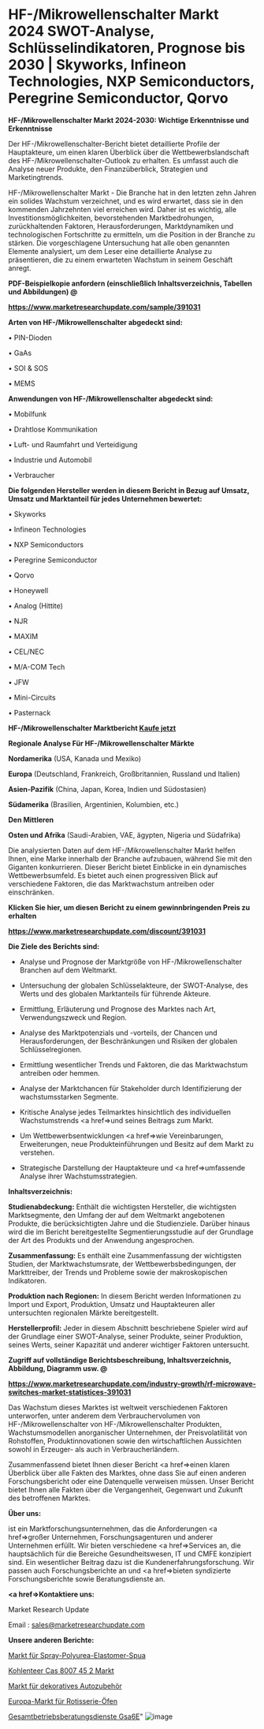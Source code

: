 # HF-/Mikrowellenschalter Markt 2024 SWOT-Analyse, Schlüsselindikatoren, Prognose bis 2030 | Skyworks, Infineon Technologies, NXP Semiconductors, Peregrine Semiconductor, Qorvo

<strong>HF-/Mikrowellenschalter Markt 2024-2030: Wichtige Erkenntnisse und Erkenntnisse</strong>

Der HF-/Mikrowellenschalter-Bericht bietet detaillierte Profile der Hauptakteure, um einen klaren Überblick über die Wettbewerbslandschaft des HF-/Mikrowellenschalter-Outlook zu erhalten. Es umfasst auch die Analyse neuer Produkte, den Finanzüberblick, Strategien und Marketingtrends.

HF-/Mikrowellenschalter Markt - Die Branche hat in den letzten zehn Jahren ein solides Wachstum verzeichnet, und es wird erwartet, dass sie in den kommenden Jahrzehnten viel erreichen wird. Daher ist es wichtig, alle Investitionsmöglichkeiten, bevorstehenden Marktbedrohungen, zurückhaltenden Faktoren, Herausforderungen, Marktdynamiken und technologischen Fortschritte zu ermitteln, um die Position in der Branche zu stärken. Die vorgeschlagene Untersuchung hat alle oben genannten Elemente analysiert, um dem Leser eine detaillierte Analyse zu präsentieren, die zu einem erwarteten Wachstum in seinem Geschäft anregt.



<strong><b>PDF-Beispielkopie anfordern (einschließlich Inhaltsverzeichnis, Tabellen und Abbildungen) @ </b></strong>

<strong><a href=https://www.marketresearchupdate.com/sample/391031>

<strong>https://www.marketresearchupdate.com/sample/391031</u></a></strong></strong>



<strong>Arten von HF-/Mikrowellenschalter abgedeckt sind:</strong>

• PIN-Dioden

• GaAs

• SOI & SOS

• MEMS



<strong>Anwendungen von HF-/Mikrowellenschalter abgedeckt sind:</strong>

• Mobilfunk

• Drahtlose Kommunikation

• Luft- und Raumfahrt und Verteidigung

• Industrie und Automobil

• Verbraucher



<strong>Die folgenden Hersteller werden in diesem Bericht in Bezug auf Umsatz, Umsatz und Marktanteil für jedes Unternehmen bewertet:</strong>

• Skyworks

• Infineon Technologies

• NXP Semiconductors

• Peregrine Semiconductor

• Qorvo

• Honeywell

• Analog (Hittite)

• NJR

• MAXIM

• CEL/NEC

• M/A-COM Tech

• JFW

• Mini-Circuits

• Pasternack



<strong>HF-/Mikrowellenschalter Marktbericht <a href=https://www.marketresearchupdate.com/buynow/391031>Kaufe jetzt</a></strong>



<strong>Regionale Analyse Für HF-/Mikrowellenschalter Märkte</strong>



<strong>Nordamerika</strong> (USA, Kanada und Mexiko)



<strong>Europa</strong> (Deutschland, Frankreich, Großbritannien, Russland und Italien)



<strong>Asien-Pazifik</strong> (China, Japan, Korea, Indien und Südostasien)



<strong>Südamerika</strong> (Brasilien, Argentinien, Kolumbien, etc.)



<strong>Den Mittleren</strong> 

<strong>Osten und Afrika</strong> (Saudi-Arabien, VAE, ägypten, Nigeria und Südafrika)

Die analysierten Daten auf dem HF-/Mikrowellenschalter Markt helfen Ihnen, eine Marke innerhalb der Branche aufzubauen, während Sie mit den Giganten konkurrieren. Dieser Bericht bietet Einblicke in ein dynamisches Wettbewerbsumfeld. Es bietet auch einen progressiven Blick auf verschiedene Faktoren, die das Marktwachstum antreiben oder einschränken.



<strong>Klicken Sie hier, um diesen Bericht zu einem gewinnbringenden Preis zu erhalten
</strong>

<strong><a href=https://www.marketresearchupdate.com/discount/391031>https://www.marketresearchupdate.com/discount/391031</b></u></strong></a>



<strong>Die Ziele des Berichts sind:</strong>

- Analyse und Prognose der Marktgröße von HF-/Mikrowellenschalter Branchen auf dem Weltmarkt.

- Untersuchung der globalen Schlüsselakteure, der SWOT-Analyse, des Werts und des globalen Marktanteils für führende Akteure.

- Ermittlung, Erläuterung und Prognose des Marktes nach Art, Verwendungszweck und Region.

- Analyse des Marktpotenzials und -vorteils, der Chancen und Herausforderungen, der Beschränkungen und Risiken der globalen Schlüsselregionen.

- Ermittlung wesentlicher Trends und Faktoren, die das Marktwachstum antreiben oder hemmen.

- Analyse der Marktchancen für Stakeholder durch Identifizierung der wachstumsstarken Segmente.

- Kritische Analyse jedes Teilmarktes hinsichtlich des individuellen Wachstumstrends <a href=>und</a> seines Beitrags zum Markt.

- Um Wettbewerbsentwicklungen <a href=>wie</a> Vereinbarungen, Erweiterungen, neue Produkteinführungen und Besitz auf dem Markt zu verstehen.

- Strategische Darstellung der Hauptakteure und <a href=>umfas</a>sende Analyse ihrer Wachstumsstrategien.



<strong>Inhaltsverzeichnis:</strong>



<strong>Studienabdeckung:</strong> Enthält die wichtigsten Hersteller, die wichtigsten Marktsegmente, den Umfang der auf dem Weltmarkt angebotenen Produkte, die berücksichtigten Jahre und die Studienziele. Darüber hinaus wird die im Bericht bereitgestellte Segmentierungsstudie auf der Grundlage der Art des Produkts und der Anwendung angesprochen.



<strong>Zusammenfassung:</strong> Es enthält eine Zusammenfassung der wichtigsten Studien, der Marktwachstumsrate, der Wettbewerbsbedingungen, der Markttreiber, der Trends und Probleme sowie der makroskopischen Indikatoren.



<strong>Produktion nach Regionen:</strong> In diesem Bericht werden Informationen zu Import und Export, Produktion, Umsatz und Hauptakteuren aller untersuchten regionalen Märkte bereitgestellt.



<strong>Herstellerprofil:</strong> Jeder in diesem Abschnitt beschriebene Spieler wird auf der Grundlage einer SWOT-Analyse, seiner Produkte, seiner Produktion, seines Werts, seiner Kapazität und anderer wichtiger Faktoren untersucht.



<strong><b>Zugriff auf vollständige Berichtsbeschreibung, Inhaltsverzeichnis, Abbildung, Diagramm usw. @ </b></strong>

<strong><a href=https://www.marketresearchupdate.com/industry-growth/rf-microwave-switches-market-statistices-391031>https://www.marketresearchupdate.com/industry-growth/rf-microwave-switches-market-statistices-391031</a></strong>

Das Wachstum dieses Marktes ist weltweit verschiedenen Faktoren unterworfen, unter anderem dem Verbrauchervolumen von HF-/Mikrowellenschalter von HF-/Mikrowellenschalter Produkten, Wachstumsmodellen anorganischer Unternehmen, der Preisvolatilität von Rohstoffen, Produktinnovationen sowie den wirtschaftlichen Aussichten sowohl in Erzeuger- als auch in Verbraucherländern.

Zusammenfassend bietet Ihnen dieser Bericht <a href=>einen</a> klaren Überblick über alle Fakten des Marktes, ohne dass Sie auf einen anderen Forschungsbericht oder eine Datenquelle verweisen müssen. Unser Bericht bietet Ihnen alle Fakten über die Vergangenheit, Gegenwart und Zukunft des betroffenen Marktes.



<strong>Über uns:</strong>

 ist ein Marktforschungsunternehmen, das die Anforderungen <a href=>großer</a> Unternehmen, Forschungsagenturen und anderer Unternehmen erfüllt. Wir bieten verschiedene <a href=>Services</a> an, die hauptsächlich für die Bereiche Gesundheitswesen, IT und CMFE konzipiert sind. Ein wesentlicher Beitrag dazu ist die Kundenerfahrungsforschung. Wir passen auch Forschungsberichte an und <a href=>bieten</a> syndizierte Forschungsberichte sowie Beratungsdienste an.



<strong><a href=>Kontaktiere uns:</a></strong>

Market Research Update

Email : sales@marketresearchupdate.com



<strong>Unsere anderen Berichte:</strong>

<a href=https://www.linkedin.com/pulse/spray-polyurea-elastomer-spua-market-trends>Markt für Spray-Polyurea-Elastomer-Spua</a>

<a href=https://www.linkedin.com/pulse/coal-tar-cas-8007-45-2-market-size-emerging>Kohlenteer Cas 8007 45 2 Markt</a>

<a href=https://www.linkedin.com/pulse/decorative-car-accessories-market-size-trends-consumption>Markt für dekoratives Autozubehör</a>

<a href=https://www.linkedin.com/pulse/europe-rotisserie-ovens-market-2023>Europa-Markt für Rotisserie-Öfen</a>

<a href=https://www.linkedin.com/pulse/overall-operation-consulting-services-gsa6e/>Gesamtbetriebsberatungsdienste Gsa6E</a>"
![image](https://github.com/Gayatrikarjule/Market-Analysis-361/assets/97346546/93191c27-2e03-40ed-ade6-575a1bc0619e)
